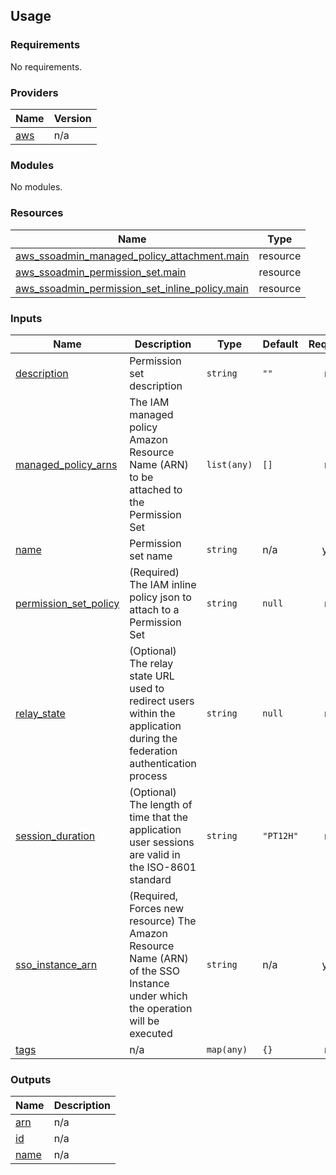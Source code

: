 ## Usage

<!--- BEGIN_TF_DOCS --->
### Requirements

No requirements.

### Providers

| Name | Version |
|------|---------|
| <a name="provider_aws"></a> [aws](#provider\_aws) | n/a |

### Modules

No modules.

### Resources

| Name | Type |
|------|------|
| [aws_ssoadmin_managed_policy_attachment.main](https://registry.terraform.io/providers/hashicorp/aws/latest/docs/resources/ssoadmin_managed_policy_attachment) | resource |
| [aws_ssoadmin_permission_set.main](https://registry.terraform.io/providers/hashicorp/aws/latest/docs/resources/ssoadmin_permission_set) | resource |
| [aws_ssoadmin_permission_set_inline_policy.main](https://registry.terraform.io/providers/hashicorp/aws/latest/docs/resources/ssoadmin_permission_set_inline_policy) | resource |

### Inputs

| Name | Description | Type | Default | Required |
|------|-------------|------|---------|:--------:|
| <a name="input_description"></a> [description](#input\_description) | Permission set description | `string` | `""` | no |
| <a name="input_managed_policy_arns"></a> [managed\_policy\_arns](#input\_managed\_policy\_arns) | The IAM managed policy Amazon Resource Name (ARN) to be attached to the Permission Set | `list(any)` | `[]` | no |
| <a name="input_name"></a> [name](#input\_name) | Permission set name | `string` | n/a | yes |
| <a name="input_permission_set_policy"></a> [permission\_set\_policy](#input\_permission\_set\_policy) | (Required) The IAM inline policy json to attach to a Permission Set | `string` | `null` | no |
| <a name="input_relay_state"></a> [relay\_state](#input\_relay\_state) | (Optional) The relay state URL used to redirect users within the application during the federation authentication process | `string` | `null` | no |
| <a name="input_session_duration"></a> [session\_duration](#input\_session\_duration) | (Optional) The length of time that the application user sessions are valid in the ISO-8601 standard | `string` | `"PT12H"` | no |
| <a name="input_sso_instance_arn"></a> [sso\_instance\_arn](#input\_sso\_instance\_arn) | (Required, Forces new resource) The Amazon Resource Name (ARN) of the SSO Instance under which the operation will be executed | `string` | n/a | yes |
| <a name="input_tags"></a> [tags](#input\_tags) | n/a | `map(any)` | `{}` | no |

### Outputs

| Name | Description |
|------|-------------|
| <a name="output_arn"></a> [arn](#output\_arn) | n/a |
| <a name="output_id"></a> [id](#output\_id) | n/a |
| <a name="output_name"></a> [name](#output\_name) | n/a |

<!--- END_TF_DOCS --->
